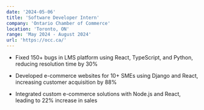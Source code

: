 ```yaml
---
date: '2024-05-06'
title: 'Software Developer Intern'
company: 'Ontario Chamber of Commerce'
location: 'Toronto, ON'
range: 'May 2024 - August 2024'
url: 'https://occ.ca/'
---
```


- Fixed 150+ bugs in LMS platform using React, TypeScript, and Python, reducing resolution time by 30%

- Developed e-commerce websites for 10+ SMEs using Django and React, increasing customer acquisition by 88%

- Integrated custom e-commerce solutions with Node.js and React, leading to 22% increase in sales
